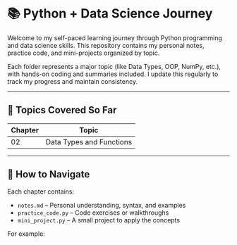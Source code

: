 # 📚 Python + Data Science Journey

Welcome to my self-paced learning journey through Python programming and data science skills. This repository contains my personal notes, practice code, and mini-projects organized by topic.

Each folder represents a major topic (like Data Types, OOP, NumPy, etc.), with hands-on coding and summaries included. I update this regularly to track my progress and maintain consistency.

---

## 🧭 Topics Covered So Far

| Chapter | Topic |
|---------|-------|
| 02 | Data Types and Functions |

---

## 📝 How to Navigate

Each chapter contains:
- `notes.md` – Personal understanding, syntax, and examples
- `practice_code.py` – Code exercises or walkthroughs
- `mini_project.py` – A small project to apply the concepts

For example:

